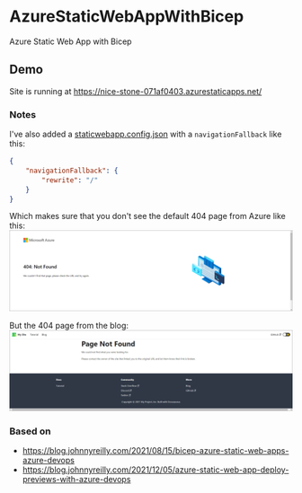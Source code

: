 # AzureStaticWebAppWithBicep
Azure Static Web App with Bicep

## Demo
Site is running at https://nice-stone-071af0403.azurestaticapps.net/

### Notes
I've also added a [staticwebapp.config.json](https://docs.microsoft.com/en-us/azure/static-web-apps/configuration) with a `navigationFallback` like this:
``` json
{
    "navigationFallback": {
        "rewrite": "/"
    }
}
```

Which makes sure that you don't see the default 404 page from Azure like this:
![Azure 404](/resources/azure-404.png)

But the 404 page from the blog:
![Blog 404](/resources/blog-404.png)

### Based on 
- https://blog.johnnyreilly.com/2021/08/15/bicep-azure-static-web-apps-azure-devops
- https://blog.johnnyreilly.com/2021/12/05/azure-static-web-app-deploy-previews-with-azure-devops